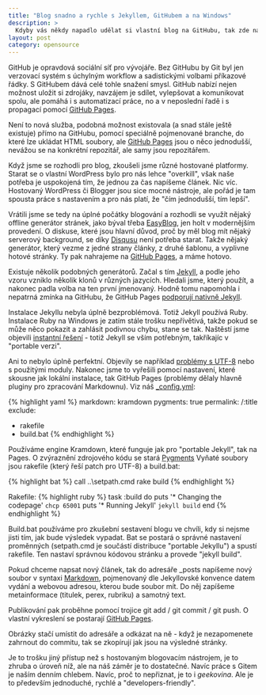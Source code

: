 ```yaml
---
title: "Blog snadno a rychle s Jekyllem, GitHubem a na Windows"
description: >
  Kdyby vás někdy napadlo udělat si vlastní blog na GitHubu, tak zde najdete pár tipů.
layout: post
category: opensource
---
```


GitHub je opravdová sociální síť pro vývojáře. Bez GitHubu by Git byl jen verzovací systém s úchylným workflow a sadistickými volbami příkazové řádky. S GitHubem dává celé tohle snažení smysl. GitHub nabízí nejen možnost uložit si zdrojáky, navzájem je sdílet, vylepšovat a komunikovat spolu, ale pomáhá i s automatizací práce, no a v neposlední řadě i s propagací pomocí [GitHub Pages](http://pages.github.com/).

Není to nová služba, podobná možnost existovala (a snad stále ještě existuje) přímo na GitHubu, pomocí speciálně pojmenované branche, do které lze ukládat HTML soubory, ale [GitHub Pages](http://pages.github.com/) jsou o něco jednodušší, nevážou se na konkrétní repozitář, ale samy jsou repozitářem.

Když jsme se rozhodli pro blog, zkoušeli jsme různé hostované platformy. Starat se o vlastní WordPress bylo pro nás lehce "overkill", však naše potřeba je uspokojená tím, že jednou za čas napíšeme článek. Nic víc. Hostovaný WordPress či Blogger jsou sice mocné nástroje, ale pořád je tam spousta práce s nastavením a pro nás platí, že "čím jednodušší, tím lepší". 

Vrátili jsme se tedy na úplné počátky blogování a rozhodli se využít nějaký offline generátor stránek, jako býval třeba [EasyBlog](http://www.elka.cz/easyblog/), jen holt v modernějším provedení. O diskuse, které jsou hlavní důvod, proč by měl blog mít nějaký serverový background, se díky [Disqusu](http://disqus.com/) není potřeba starat. Takže nějaký generátor, který vezme z jedné strany články, z druhé šablonu, a vyplivne hotové stránky. Ty pak nahrajeme na [GitHub Pages](http://pages.github.com/), a máme hotovo.

Existuje několik podobných generátorů. Začal s tím [Jekyll](http://jekyllrb.com/), a podle jeho vzoru vzniklo několik klonů v různých jazycích. Hledali jsme, který použít, a nakonec padla volba na ten první jmenovaný. Hodně tomu napomohla i nepatrná zmínka na GitHubu, že GitHub Pages [podporují nativně Jekyll](https://help.github.com/articles/using-jekyll-with-pages).

Instalace Jekyllu nebyla úplně bezproblémová. Totiž Jekyll používá Ruby. Instalace Ruby na Windows je zatím stále trošku nepřívětivá, takže pokud se může něco pokazit a zahlásit podivnou chybu, stane se tak. Naštěstí jsme objevili [instantní řešení](http://www.madhur.co.in/blog/2013/07/20/buildportablejekyll.html) - totiž Jekyll se vším potřebným, takříkajíc v "portable verzi".

Ani to nebylo úplně perfektní. Objevily se například [problémy s UTF-8](http://joseoncode.com/2011/11/27/solving-utf-problem-with-jekyll-on-windows/) nebo s použitými moduly. Nakonec jsme to vyřešili pomocí nastavení, které skousne jak lokální instalace, tak GitHub Pages (problémy dělaly hlavně pluginy pro zpracování Markdownu). Viz náš [_config.yml](https://github.com/economia/economia.github.io/blob/master/_config.yml):

{% highlight yaml %}
markdown: kramdown
pygments: true
permalink: /:title
exclude:
- rakefile
- build.bat
{% endhighlight %}

Používáme engine Kramdown, které funguje jak pro "portable Jekyll", tak na Pages. O zvýraznění zdrojového kódu se stará [Pygments](http://pygments.org/languages/) Vyňaté soubory jsou rakefile (který řeší patch pro UTF-8) a build.bat:

{% highlight bat %}
call ..\setpath.cmd
rake build
{% endhighlight %}

Rakefile:
{% highlight ruby %}
task :build do
    puts '* Changing the codepage'
    `chcp 65001`
    puts '* Running Jekyll'
    `jekyll build`
end
{% endhighlight %}

Build.bat používáme pro zkušební sestavení blogu ve chvíli, kdy si nejsme jisti tím, jak bude výsledek vypadat. Bat se postará o správné nastavení proměnných (setpath.cmd je součástí distribuce "portable Jekyllu") a spustí rakefile. Ten nastaví správnou kódovou stránku a provede "jekyll build".

Pokud chceme napsat nový článek, tak do adresáře _posts napíšeme nový soubor v syntaxi [Markdown](http://daringfireball.net/projects/markdown/), pojmenovaný dle Jekyllovské konvence datem vydání a webovou adresou, kterou bude soubor mít. Do něj zapíšeme metainformace (titulek, perex, rubriku) a samotný text.

Publikování pak proběhne pomocí trojice git add / git commit / git push. O vlastní vykreslení se postarají [GitHub Pages](http://pages.github.com/).

Obrázky stačí umístit do adresáře a odkázat na ně - když je nezapomenete zahrnout do commitu, tak se zkopírují jak jsou na výsledné stránky.

Je to trošku jiný přístup než s hostovaným blogovacím nástrojem, je to zhruba o úroveň níž, ale na náš záměr je to dostatečné. Navíc práce s Gitem je naším denním chlebem. Navíc, proč to nepřiznat, je to i *geekovina*. Ale je to především jednoduché, rychlé a "developers-friendly".